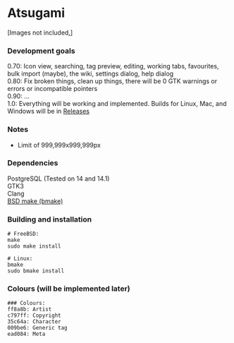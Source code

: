 Atsugami
========
[Images not included[.](https://github.com/natem-nvsd/atsugami/blob/master/readme_header_picture.png)]

### Development goals
0.70:	Icon view, searching, tag preview, editing, working tabs, favourites, bulk import (maybe), the wiki, settings dialog, help dialog  
0.80:	Fix broken things, clean up things, there will be 0 GTK warnings or errors or incompatible pointers  
0.90:	...  
1.0:	Everything will be working and implemented. Builds for Linux, Mac, and Windows will be in [Releases](https://github.com/natem-nvsd/atsugami/releases)  

### Notes
*	Limit of 999,999x999,999px  

### Dependencies
PostgreSQL (Tested on 14 and 14.1)  
GTK3  
Clang  
[BSD make (bmake)](https://github.com/natem-nvsd/bmake)

### Building and installation
```
# FreeBSD:
make
sudo make install

# Linux:
bmake
sudo bmake install
```  

### Colours (will be implemented later)
```
### Colours:
ff8a8b: Artist  
c797ff: Copyright  
35c64a: Character  
009be6: Generic tag  
ead084: Meta    
```
